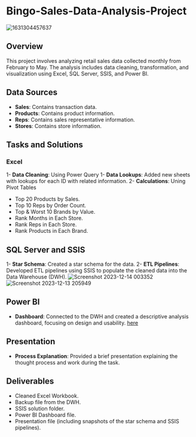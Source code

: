 # Bingo-Sales-Data-Analysis-Project

![1631304457637](https://github.com/user-attachments/assets/4443fd35-a07e-43b7-b59a-255e540ba51e)

## Overview
This project involves analyzing retail sales data collected monthly from February to May. The analysis includes data cleaning, transformation, and visualization using Excel, SQL Server, SSIS, and Power BI.

## Data Sources
- **Sales**: Contains transaction data.
- **Products**: Contains product information.
- **Reps**: Contains sales representative information.
- **Stores**: Contains store information.


## Tasks and Solutions

### Excel
1- **Data Cleaning**: Using Power Query
1- **Data Lookups**: Added new sheets with lookups for each ID with related information.
2- **Calculations**: Uning Pivot Tables
- Top 20 Products by Sales.
- Top 10 Reps by Order Count.
- Top & Worst 10 Brands by Value.
- Rank Months in Each Store.
- Rank Reps in Each Store.
- Rank Products in Each Brand.


## SQL Server and SSIS
1- **Star Schema**: Created a star schema for the data.
2- **ETL Pipelines**: Developed ETL pipelines using SSIS to populate the cleaned data into the Data Warehouse (DWH).
![Screenshot 2023-12-14 003352](https://github.com/user-attachments/assets/30f3ded1-cfcd-405e-a285-11ef2ec63f40)
![Screenshot 2023-12-13 205949](https://github.com/user-attachments/assets/92d27a37-8bab-470c-99f3-a80ad57cf94b)


## Power BI
- **Dashboard**: Connected to the DWH and created a descriptive analysis dashboard, focusing on design and usability. [here](https://app.powerbi.com/view?r=eyJrIjoiMjI5NTZkNWUtMmJjMy00ZThkLThhNzQtMDAxMDRmOTE2OTEzIiwidCI6ImQxZjQ1MDM5LTJhNDQtNDAwNy1hZDViLTM3NjEyNWI0N2Q1YiJ9)


## Presentation
- **Process Explanation**: Provided a brief presentation explaining the thought process and work during the task.


## Deliverables
- Cleaned Excel Workbook.
- Backup file from the DWH.
- SSIS solution folder.
- Power BI Dashboard file.
- Presentation file (including snapshots of the star schema and SSIS pipelines).
